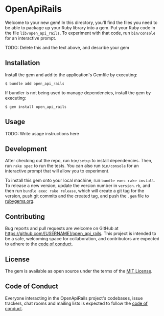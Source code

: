 # OpenApiRails

Welcome to your new gem! In this directory, you'll find the files you need to be able to package up your Ruby library into a gem. Put your Ruby code in the file `lib/open_api_rails`. To experiment with that code, run `bin/console` for an interactive prompt.

TODO: Delete this and the text above, and describe your gem

## Installation

Install the gem and add to the application's Gemfile by executing:

    $ bundle add open_api_rails

If bundler is not being used to manage dependencies, install the gem by executing:

    $ gem install open_api_rails

## Usage

TODO: Write usage instructions here

## Development

After checking out the repo, run `bin/setup` to install dependencies. Then, run `rake spec` to run the tests. You can also run `bin/console` for an interactive prompt that will allow you to experiment.

To install this gem onto your local machine, run `bundle exec rake install`. To release a new version, update the version number in `version.rb`, and then run `bundle exec rake release`, which will create a git tag for the version, push git commits and the created tag, and push the `.gem` file to [rubygems.org](https://rubygems.org).

## Contributing

Bug reports and pull requests are welcome on GitHub at https://github.com/[USERNAME]/open_api_rails. This project is intended to be a safe, welcoming space for collaboration, and contributors are expected to adhere to the [code of conduct](https://github.com/[USERNAME]/open_api_rails/blob/master/CODE_OF_CONDUCT.md).

## License

The gem is available as open source under the terms of the [MIT License](https://opensource.org/licenses/MIT).

## Code of Conduct

Everyone interacting in the OpenApiRails project's codebases, issue trackers, chat rooms and mailing lists is expected to follow the [code of conduct](https://github.com/[USERNAME]/open_api_rails/blob/master/CODE_OF_CONDUCT.md).
